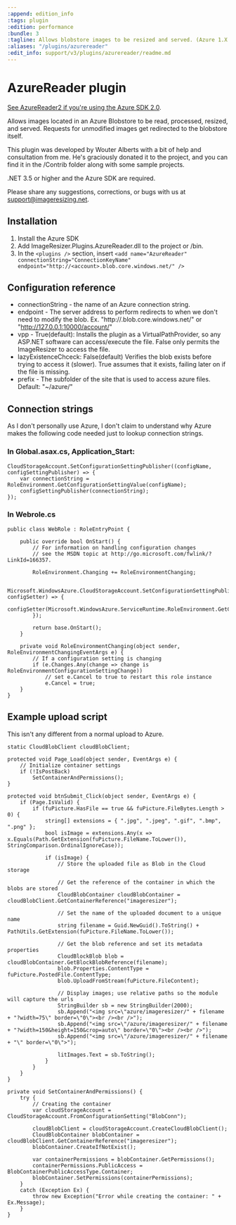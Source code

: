 ```yaml
---
:append: edition_info
:tags: plugin
:edition: performance
:bundle: 3
:tagline: Allows blobstore images to be resized and served. (Azure 1.X compatible).
:aliases: "/plugins/azurereader"
:edit_info: support/v3/plugins/azurereader/readme.md
---
```


# AzureReader plugin

[See AzureReader2 if you're using the Azure SDK 2.0](/plugins/azurereader2).

Allows images located in an Azure Blobstore to be read, processed, resized, and served. Requests for unmodified images get redirected to the blobstore itself.

This plugin was developed by Wouter Alberts with a bit of help and consultation from me. He's graciously donated it to the project, and you can find it in the /Contrib folder along with some sample projects.

.NET 3.5 or higher and the Azure SDK are required.

Please share any suggestions, corrections, or bugs with us at support@imageresizing.net. 

## Installation

1. Install the Azure SDK
2. Add ImageResizer.Plugins.AzureReader.dll to the project or /bin.
3. In the `<plugins />` section, insert `<add name="AzureReader" connectionString="ConnectionKeyName" endpoint="http://<account>.blob.core.windows.net/" />`



## Configuration reference

* connectionString - the name of an Azure connection string.
* endpoint - The server address to perform redirects to when we don't need to modify the blob. Ex. "http://<account>.blob.core.windows.net/" or "http://127.0.0.1:10000/account/"
* vpp - True(default): Installs the plugin as a VirtualPathProvider, so any ASP.NET software can access/execute the file. False only permits the ImageResizer to access the file.
* lazyExistenceChceck: False(default) Verifies the blob exists before trying to access it (slower). True assumes that it exists, failing later on if the file is missing.
* prefix - The subfolder of the site that is used to access azure files. Default: "~/azure/"


## Connection strings

As I don't personally use Azure, I don't claim to understand why Azure makes the following code needed just to lookup connection strings.

### In Global.asax.cs, Application_Start:

    CloudStorageAccount.SetConfigurationSettingPublisher((configName, configSettingPublisher) => {
        var connectionString = RoleEnvironment.GetConfigurationSettingValue(configName);
        configSettingPublisher(connectionString);
    });

### In Webrole.cs

    public class WebRole : RoleEntryPoint {

        public override bool OnStart() {
            // For information on handling configuration changes
            // see the MSDN topic at http://go.microsoft.com/fwlink/?LinkId=166357.

            RoleEnvironment.Changing += RoleEnvironmentChanging;

            Microsoft.WindowsAzure.CloudStorageAccount.SetConfigurationSettingPublisher((configName, configSetter) => {
                configSetter(Microsoft.WindowsAzure.ServiceRuntime.RoleEnvironment.GetConfigurationSettingValue(configName));
            });

            return base.OnStart();
        }

        private void RoleEnvironmentChanging(object sender, RoleEnvironmentChangingEventArgs e) {
            // If a configuration setting is changing
            if (e.Changes.Any(change => change is RoleEnvironmentConfigurationSettingChange))
                // set e.Cancel to true to restart this role instance
                e.Cancel = true;
        }
    }


## Example upload script

This isn't any different from a normal upload to Azure. 

    static CloudBlobClient cloudBlobClient;

    protected void Page_Load(object sender, EventArgs e) {
        // Initialize container settings
        if (!IsPostBack)
            SetContainerAndPermissions();
    }

    protected void btnSubmit_Click(object sender, EventArgs e) {
        if (Page.IsValid) {
            if (fuPicture.HasFile == true && fuPicture.FileBytes.Length > 0) {
                string[] extensions = { ".jpg", ".jpeg", ".gif", ".bmp", ".png" };
                bool isImage = extensions.Any(x => x.Equals(Path.GetExtension(fuPicture.FileName.ToLower()), StringComparison.OrdinalIgnoreCase));

                if (isImage) {
                    // Store the uploaded file as Blob in the Cloud storage

                    // Get the reference of the container in which the blobs are stored
                    CloudBlobContainer cloudBlobContainer = cloudBlobClient.GetContainerReference("imageresizer");

                    // Set the name of the uploaded document to a unique name
                    string filename = Guid.NewGuid().ToString() + PathUtils.GetExtension(fuPicture.FileName.ToLower());

                    // Get the blob reference and set its metadata properties
                    CloudBlockBlob blob = cloudBlobContainer.GetBlockBlobReference(filename);
                    blob.Properties.ContentType = fuPicture.PostedFile.ContentType;
                    blob.UploadFromStream(fuPicture.FileContent);

                    // Display images; use relative paths so the module will capture the urls
                    StringBuilder sb = new StringBuilder(2000);
                    sb.Append("<img src=\"azure/imageresizer/" + filename + "?width=75\" border=\"0\"><br /><br />");
                    sb.Append("<img src=\"/azure/imageresizer/" + filename + "?width=150&height=150&crop=auto\" border=\"0\"><br /><br />");
                    sb.Append("<img src=\"/azure/imageresizer/" + filename + "\" border=\"0\">");

                    litImages.Text = sb.ToString();
                }
            }
        }
    }

    private void SetContainerAndPermissions() {
        try {
            // Creating the container
            var cloudStorageAccount = CloudStorageAccount.FromConfigurationSetting("BlobConn");

            cloudBlobClient = cloudStorageAccount.CreateCloudBlobClient();
            CloudBlobContainer blobContainer = cloudBlobClient.GetContainerReference("imageresizer");
            blobContainer.CreateIfNotExist();

            var containerPermissions = blobContainer.GetPermissions();
            containerPermissions.PublicAccess = BlobContainerPublicAccessType.Container;
            blobContainer.SetPermissions(containerPermissions);
        }
        catch (Exception Ex) {
            throw new Exception("Error while creating the container: " + Ex.Message);
        }
    }